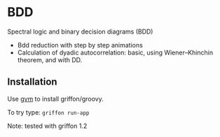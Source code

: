 BDD
=============

Spectral logic and binary decision diagrams (BDD)

* Bdd reduction with step by step animations
* Calculation of dyadic autocorrelation: basic, using Wiener–Khinchin theorem, and with DD.

Installation
------------

Use [gvm](http://gvmtool.net/) to install griffon/groovy.

To try type: `griffon run-app`

Note: tested with griffon 1.2

